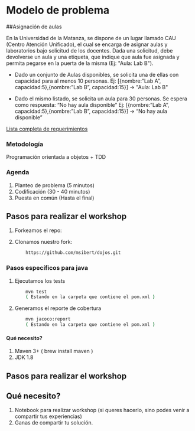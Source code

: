 # Modelo de problema

##Asignación de aulas

En la Universidad de la Matanza, se dispone de un lugar llamado CAU (Centro Atención Unificado), 
el cual se encarga de asignar aulas y laboratorios bajo solicitud de los docentes. Dada una solicitud, 
debe devolverse un aula y una etiqueta, que indique que aula fue asignada y permita pegarse en la puerta 
de la misma (Ej: "Aula: Lab B").

- Dado un conjunto de Aulas disponibles, se solicita una de ellas con capacidad para al menos 10 personas. 
Ej: [{nombre:”Lab A”, capacidad:5},{nombre:”Lab B”, capacidad:15}] -> "Aula: Lab B"

- Dado el mismo listado, se solicita un aula para 30 personas. Se espera como respuesta: 
“No hay aula disponible” Ej: [{nombre:”Lab A”, capacidad:5},{nombre:”Lab B”, capacidad:15}] -> “No hay aula disponible”

[Lista completa de requerimientos](https://docs.google.com/document/d/1PjtEB4CMJLMYpQl03Yq51OaEFJPuCohUiYlokl4kA8M/edit?usp=sharing)

### Metodología

Programación orientada a objetos + TDD

### Agenda

1. Planteo de problema (5 minutos)
2. Codificación (30 - 40 minutos)
3. Puesta en común (Hasta el final)

## Pasos para realizar el workshop 

1. Forkeamos el repo:

2. Clonamos nuestro fork:

    ```bash
        https://github.com/msibert/dojos.git
    ```


### Pasos específicos para java

1. Ejecutamos los tests

    ```bash
        mvn test
        ( Estando en la carpeta que contiene el pom.xml )
    ```

1. Generamos el reporte de cobertura

    ```bash
        mvn jacoco:report
        ( Estando en la carpeta que contiene el pom.xml )
    ```

#### Qué necesito?

1. Maven 3+ ( brew install maven )
2. JDK  1.8

## Pasos para realizar el workshop


## Qué necesito?

1. Notebook para realizar workshop (si queres hacerlo, sino podes venir a compartir tus experiencias)
2. Ganas de compartir tu solución.
